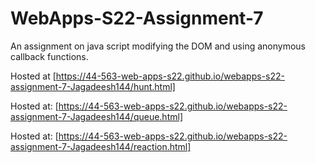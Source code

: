 # WebApps-S22-Assignment-7

An assignment on java script modifying the DOM and using anonymous callback functions.

Hosted at [https://44-563-web-apps-s22.github.io/webapps-s22-assignment-7-Jagadeesh144/hunt.html]

Hosted at: [https://44-563-web-apps-s22.github.io/webapps-s22-assignment-7-Jagadeesh144/queue.html]

Hosted at: [https://44-563-web-apps-s22.github.io/webapps-s22-assignment-7-Jagadeesh144/reaction.html]